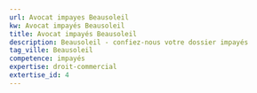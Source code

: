 ```yaml
---
url: Avocat impayes Beausoleil
kw: Avocat impayés Beausoleil
title: Avocat impayés Beausoleil
description: Beausoleil - confiez-nous votre dossier impayés
tag_ville: Beausoleil
competence: impayés
expertise: droit-commercial
extertise_id: 4
---
```

